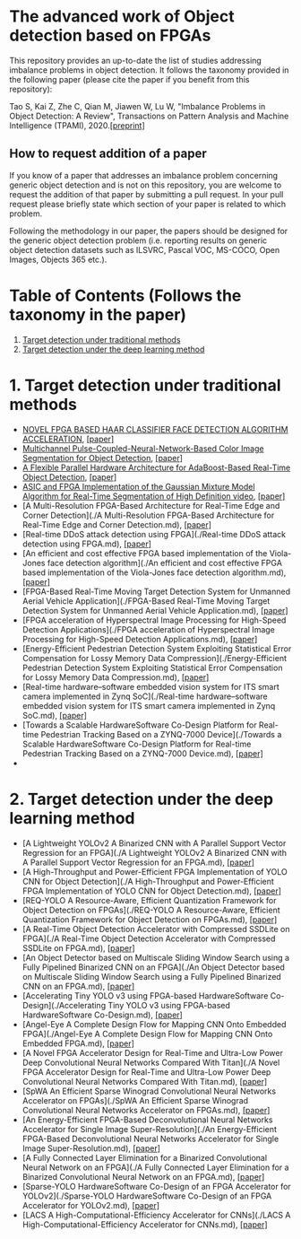 # The advanced work of Object detection based on FPGAs

This repository provides an up-to-date the list of studies addressing imbalance problems in object detection. It follows the taxonomy provided in the following paper (please cite the paper if you benefit from this repository):

Tao S, Kai Z, Zhe C, Qian M, Jiawen W, Lu W, "Imbalance Problems in Object Detection: A Review", Transactions on Pattern Analysis and Machine Intelligence (TPAMI), 2020.[[preprint\]](https://arxiv.org/abs/1909.00169)

## How to request addition of a paper

If you know of a paper that addresses an imbalance problem concerning generic object detection and is not on this repository, you are welcome to request the addition of that paper by submitting a pull request. In your pull request please briefly state which section of your paper is related to which problem.

Following the methodology in our paper, the papers should be designed for the generic object detection problem (i.e. reporting results on generic object detection datasets such as ILSVRC, Pascal VOC, MS-COCO, Open Images, Objects 365 etc.).

# Table of Contents (Follows the taxonomy in the paper)

1. [Target detection under traditional methods](#1-target-detection-under-traditional-methods)
2. [Target detection under the deep learning method](#2-target-detection-under-the-deep-learning-method)

# 1. Target detection under traditional methods

- [NOVEL FPGA BASED HAAR CLASSIFIER FACE DETECTION ALGORITHM ACCELERATION](https://github.com/vivian13maker/FPGA-based-accelerator-for-object-detection-A-comprehensive-review/blob/main/NOVEL%20FPGA%20BASED%20HAAR%20CLASSIFIER%20FACE%20DETECTION%20ALGORITHM%20ACCELERATION.md#novel-fpga-based-haar-classifier-face-detection-algorithm-acceleration), [[paper]](https://www.researchgate.net/profile/Shih-Lien-Lu/publication/4375375_Novel_FPGA_based_Haar_classifier_face_detection_algorithm_acceleration/links/0fcfd50933e992036b000000/Novel-FPGA-based-Haar-classifier-face-detection-algorithm-acceleration.pdf)
- [Multichannel Pulse-Coupled-Neural-Network-Based Color Image Segmentation for Object Detection](https://github.com/vivian13maker/FPGA-based-accelerator-for-object-detection-A-comprehensive-review/blob/main/Multichannel%20Pulse-Coupled-Neural-Network-Based%20Color%20Image%20Segmentation%20for%20Object%20Detection.md#multichannel-pulse-coupled-neural-network-based-color-image-segmentation-for-object-detection), [[paper]](https://ieeexplore.ieee.org/stamp/stamp.jsp?tp=&arnumber=5991960)
- [A Flexible Parallel Hardware Architecture for AdaBoost-Based Real-Time Object Detection](https://github.com/vivian13maker/FPGA-based-accelerator-for-object-detection-A-comprehensive-review/blob/main/A%20Flexible%20Parallel%20Hardware%20Architecture%20for%20AdaBoost-Based%20Real-Time%20Object%20Detection.md#a-flexible-parallel-hardware-architecture-for-adaboost-based-real-time-object-detection), [[paper]](http://islab.soe.uoguelph.ca/sareibi/TEACHING_dr/ENG6530_RCS_html_dr/outline_W2017/docs/PAPER_REVIEW_dr/2014_dr/GRAD_dr/FPGA_Object_Detection.pdf)
- [ASIC and FPGA Implementation of the Gaussian Mixture Model Algorithm for Real-Time Segmentation of High Definition video](https://github.com/vivian13maker/FPGA-based-accelerator-for-object-detection-A-comprehensive-review/blob/main/ASIC%20and%20FPGA%20Implementation%20of%20the%20Gaussian%20Mixture%20Model%20Algorithm%20for%20Real-Time%20Segmentation%20of%20High%20Definition%20video.md#asic-and-fpga-implementation-of-the-gaussian-mixture-model-algorithm-for-real-time-segmentation-of-high-definition-video), [[paper]](https://ieeexplore.ieee.org/stamp/stamp.jsp?tp=&arnumber=6481463)
- [A Multi-Resolution FPGA-Based Architecture for Real-Time Edge and Corner Detection](./A Multi-Resolution FPGA-Based Architecture for Real-Time Edge and Corner Detection.md), [[paper]](https://ieeexplore.ieee.org/stamp/stamp.jsp?tp=&arnumber=6532283&tag=1)
- [Real-time DDoS attack detection using FPGA](./Real-time DDoS attack detection using FPGA.md), [[paper]](https://pdf.sciencedirectassets.com/271515/1-s2.0-S0140366417X00145/1-s2.0-S0140366416306442/main.pdf?X-Amz-Security-Token=IQoJb3JpZ2luX2VjEGkaCXVzLWVhc3QtMSJIMEYCIQCSLMW2ICdJDAmE7ivk8QEVK1B2wTePm2AHTqZonAPeLgIhAIZa6fHMW38%2F1xoMPwwCNfR7w1YfT6C7eSFDvkudeuHoKoMECLL%2F%2F%2F%2F%2F%2F%2F%2F%2F%2FwEQBBoMMDU5MDAzNTQ2ODY1IgxPMVpKOnBjEXiNedYq1wNXshw27g8a4bMLA9qXteO3%2FhRAg596opxx4CGJntNGKA3hAI9BJQcv7hHL%2BtSUrP1r7o1L8YoxrlgVy36W5grCtZgI9admqzlKQ5V853meF2RYQTf3F1%2BxRgzQT8bKuzCUv3hZ2inSCooFCZvZBP2KxEw26N1uF%2BCqaes%2FAJzL17mLXJxETWMHt1k6WWPgoFTGg%2BNKv6%2BDn5SOxC8nprGdWICej4AT%2F2ASuZCXeQiDd%2BQVUBZhbEGzuSlq3MHVHjMVKoPWAlY9W%2BNAhvOq6gkqpm3uulLPclNDJRQva2dnZoV9echfiaOOVpe%2BigO%2FA7%2Bkn8WBlEEyf7haAK19QzpbsRTeTZnffoqr9sSnPz57G3NOuOOosB4yNnrfFl5qNOlxxIR%2BwwmwOO3fXG1fA%2BtvqmZEhRKWKvbXFlKny2hzHo1FVvjRb3mphZJ7%2BdQiBqKCUywUgRN7i8JEe6hcUoQ8i3i9f%2BHdhtQyX8ezT0eeqZWzuvehWXMSZuP%2BlT94U3Qi%2BHvep4wHgyt2Y%2BjW%2FMbrJ2gqL%2B%2FDgXttL4zEKpMwygs5%2BU0fnf4QVFodWMc1d7%2BtmZH96PZX%2F3oXkkB4jVdbnVOMdKNJ84YWGI4sPH%2FhnsPo%2Bo1b0DEw6LnliQY6pAETPEIgCUujBm4qwqijluLNsy%2B2nWmdZTMcjqmyumXgthAqXeKAcNRBXwCNT%2FsbVIjUGanegExnmZvWyF%2FXxvxbf4WsfZ1gP%2FIhrn%2Bl%2BiZsZT58wbxCQWvpvqB8Hp%2FDTW0wOm%2BOAV8hKlRASbtlQgJjhgsC7872TOngZ8LAMAa0Ka4D4LqiY5wnBHI%2FOUWdL5Wj7PkkU3WBW%2FwVPfJZBAMDpuhGxA%3D%3D&X-Amz-Algorithm=AWS4-HMAC-SHA256&X-Amz-Date=20210909T020315Z&X-Amz-SignedHeaders=host&X-Amz-Expires=300&X-Amz-Credential=ASIAQ3PHCVTY6K5D6W5T%2F20210909%2Fus-east-1%2Fs3%2Faws4_request&X-Amz-Signature=6ba326170c67d0cf806e84346be264b8ae37585325c4bb04ffd344db7a27f317&hash=d6e5997d7a70d39ba847de55b80049ba545b16a584b1aa48f74ce7db3ef200bb&host=68042c943591013ac2b2430a89b270f6af2c76d8dfd086a07176afe7c76c2c61&pii=S0140366416306442&tid=spdf-983b2b2f-2278-44f0-bd21-df8ce7830c30&sid=2c671d44374b7643bf38a970b0fdad44ae02gxrqa&type=client)
- [An efficient and cost effective FPGA based implementation of the Viola-Jones face detection algorithm](./An efficient and cost effective FPGA based implementation of the Viola-Jones face detection algorithm.md), [[paper]](https://pdf.sciencedirectassets.com/314097/1-s2.0-S2468067217X00023/1-s2.0-S2468067216300116/main.pdf?X-Amz-Security-Token=IQoJb3JpZ2luX2VjEGoaCXVzLWVhc3QtMSJHMEUCIE5EBIH5tFBDpruhO8i9XmBjBqAifNC695wj2qq13AriAiEAsD34KQcopoHXWfj%2BFLFT0gMir45lOOPmIp%2By95re7HMqgwQIs%2F%2F%2F%2F%2F%2F%2F%2F%2F%2F%2FARAEGgwwNTkwMDM1NDY4NjUiDOJCmvfCchbe47Nr8irXA38MLTxkzefosys2pY5uLGkCDUALEBiP4otEQ%2Bt41WhUkDpyd4kfywiYV6BDsZl2mVcdUYHxXacYveCzPO18I0g6bOfqAufPBf%2BjXxopM4yQNyF71%2FHLs1BICSAH1yG2t9DCidTwxoUyp%2FdQsE37u8dmL%2Bz2j3nzCCKa4nd4O9FR9DCNZ%2B5ThWkP5SpodUOLm7xkJmyx19JrxJZsmdgboEhIOEZhrnfqziUxkGCyEiojL4ArjkmKelVAbt0ZDFqCgqx5%2FBIl2pAFXLVSl3SG%2BrVZU6%2B6Z%2FwD5N%2BkMZqzYue6DVhpaGeiSVgmz40primpFWtEMf%2B59g1T%2FVpcasSvaySJabl5%2FT%2FZJ0j%2BkDoAMvzi1%2F%2BO1%2FP0aE2sVTxX6vGWQUxUCs1F05TuOafVW2Q9VWErx8gfkWIMv55VgDDwm0TVj%2F%2BOkwaV6t9vxlNFo%2F5qnbVBn4OYESPopPptDMssdzCKrEdQTwKW0c%2FjAzxav4Q02Zi0lI71n1zV5nd01tWyVKwnIrSLMer6Db4daY6ffOR48C6%2FVLK1ZIUnFzz8fIzAC5YpuiqoGeh29fWrNzYeeFO1odNlDtRf%2BK%2BzjsIHiBTlYyyEEv1gWSsCVmGaI1i2dpFqqKNc2jD3yuWJBjqlAZhL8wYQe66y%2BXk4ZDcDZwZmSo663%2FpAJkee7y5IkBTnMgzk%2BnowQ1eN5FcldfhGCnqrlrECnJaHeC4AtEDqTJkQ9%2FafhAHlJQ1fZsCixQ7VV1eWvvBMIYThxPxxsHtwy8F5KgUIuRg4%2FCxb%2BB4yW9kkWRhoCt4ZfXUXP1SyxsWv9%2BEDEqrf9RRBPYL%2FsoJ2KEi1yxhpGr%2BZndjRzGoHTy53GoiKaA%3D%3D&X-Amz-Algorithm=AWS4-HMAC-SHA256&X-Amz-Date=20210909T023825Z&X-Amz-SignedHeaders=host&X-Amz-Expires=300&X-Amz-Credential=ASIAQ3PHCVTY2NM6UE5W%2F20210909%2Fus-east-1%2Fs3%2Faws4_request&X-Amz-Signature=a4ddde73aa8fddf9daae5ec175d42c652bf742884be015e61f1ff575cab66ef9&hash=6c4a59010d0ac2568cb706a032f86271c5a36354b06ae2d247418431d090ae4f&host=68042c943591013ac2b2430a89b270f6af2c76d8dfd086a07176afe7c76c2c61&pii=S2468067216300116&tid=spdf-86fbbb1d-f217-49bb-9677-ca0674a1d641&sid=2c671d44374b7643bf38a970b0fdad44ae02gxrqa&type=client)
- [FPGA-Based Real-Time Moving Target Detection System for Unmanned Aerial Vehicle Application](./FPGA-Based Real-Time Moving Target Detection System for Unmanned Aerial Vehicle Application.md), [[paper]](https://downloads.hindawi.com/journals/ijrc/2016/8457908.pdf)
- [FPGA acceleration of Hyperspectral Image Processing for High-Speed Detection Applications](./FPGA acceleration of Hyperspectral Image Processing for High-Speed Detection Applications.md), [[paper]](https://ieeexplore.ieee.org/stamp/stamp.jsp?tp=&arnumber=8050773)
- [Energy-Efficient Pedestrian Detection System Exploiting Statistical Error Compensation for Lossy Memory Data Compression](./Energy-Efficient Pedestrian Detection System Exploiting Statistical Error Compensation for Lossy Memory Data Compression.md), [[paper]](https://ieeexplore.ieee.org/stamp/stamp.jsp?tp=&arnumber=8310932)
- [Real-time hardware–software embedded vision system for ITS smart camera implemented in Zynq SoC](./Real-time hardware–software embedded vision system for ITS smart camera implemented in Zynq SoC.md), [[paper]](https://link.springer.com/content/pdf/10.1007/s11554-016-0588-9.pdf)
- [Towards a Scalable HardwareSoftware Co-Design Platform for Real-time Pedestrian Tracking Based on a ZYNQ-7000 Device](./Towards a Scalable HardwareSoftware Co-Design Platform for Real-time Pedestrian Tracking Based on a ZYNQ-7000 Device.md), [[paper]](https://ieeexplore.ieee.org/stamp/stamp.jsp?tp=&arnumber=8307853)
- 

# 2. Target detection under the deep learning method

- [A Lightweight YOLOv2 A Binarized CNN with A Parallel Support Vector Regression for an FPGA](./A Lightweight YOLOv2 A Binarized CNN with A Parallel Support Vector Regression for an FPGA.md), [[paper]](https://dl.acm.org/doi/pdf/10.1145/3174243.3174266)
- [A High-Throughput and Power-Efficient FPGA Implementation of YOLO CNN for Object Detection](./A High-Throughput and Power-Efficient FPGA Implementation of YOLO CNN for Object Detection.md), [[paper]](https://ieeexplore.ieee.org/stamp/stamp.jsp?tp=&arnumber=8678682)
- [REQ-YOLO A Resource-Aware, Efficient Quantization Framework for Object Detection on FPGAs](./REQ-YOLO A Resource-Aware, Efficient Quantization Framework for Object Detection on FPGAs.md), [[paper]](https://arxiv.org/pdf/1909.13396.pdf)
- [A Real-Time Object Detection Accelerator with Compressed SSDLite on FPGA](./A Real-Time Object Detection Accelerator with Compressed SSDLite on FPGA.md), [[paper]](https://ieeexplore.ieee.org/stamp/stamp.jsp?tp=&arnumber=8742299)
- [An Object Detector based on Multiscale Sliding Window Search using a Fully Pipelined Binarized CNN on an FPGA](./An Object Detector based on Multiscale Sliding Window Search using a Fully Pipelined Binarized CNN on an FPGA.md), [[paper]](https://ieeexplore.ieee.org/stamp/stamp.jsp?tp=&arnumber=8280135)
- [Accelerating Tiny YOLO v3 using FPGA-based HardwareSoftware Co-Design](./Accelerating Tiny YOLO v3 using FPGA-based HardwareSoftware Co-Design.md), [[paper]](https://ieeexplore.ieee.org/stamp/stamp.jsp?tp=&arnumber=9180843)
- [Angel-Eye A Complete Design Flow for Mapping CNN Onto Embedded FPGA](./Angel-Eye A Complete Design Flow for Mapping CNN Onto Embedded FPGA.md), [[paper]](https://ieeexplore.ieee.org/stamp/stamp.jsp?tp=&arnumber=7930521)
- [A Novel FPGA Accelerator Design for Real-Time and Ultra-Low Power Deep Convolutional Neural Networks Compared With Titan](./A Novel FPGA Accelerator Design for Real-Time and Ultra-Low Power Deep Convolutional Neural Networks Compared With Titan.md), [[paper]](https://ieeexplore.ieee.org/stamp/stamp.jsp?tp=&arnumber=9108269)
- [SpWA An Efficient Sparse Winograd Convolutional Neural Networks Accelerator on FPGAs](./SpWA An Efficient Sparse Winograd Convolutional Neural Networks Accelerator on FPGAs.md), [[paper]](https://ieeexplore.ieee.org/stamp/stamp.jsp?tp=&arnumber=8465842)
- [An Energy-Efficient FPGA-Based Deconvolutional Neural Networks Accelerator for Single Image Super-Resolution](./An Energy-Efficient FPGA-Based Deconvolutional Neural Networks Accelerator for Single Image Super-Resolution.md), [[paper]](https://ieeexplore.ieee.org/stamp/stamp.jsp?tp=&arnumber=8584497)
- [A Fully Connected Layer Elimination for a Binarized Convolutional Neural Network on an FPGA](./A Fully Connected Layer Elimination for a Binarized Convolutional Neural Network on an FPGA.md), [[paper]](https://ieeexplore.ieee.org/stamp/stamp.jsp?tp=&arnumber=8056771)
- [Sparse-YOLO HardwareSoftware Co-Design of an FPGA Accelerator for YOLOv2](./Sparse-YOLO HardwareSoftware Co-Design of an FPGA Accelerator for YOLOv2.md), [[paper]](https://ieeexplore.ieee.org/stamp/stamp.jsp?tp=&arnumber=9122495)
- [LACS A High-Computational-Efficiency Accelerator for CNNs](./LACS A High-Computational-Efficiency Accelerator for CNNs.md), [[paper]](https://ieeexplore.ieee.org/stamp/stamp.jsp?tp=&arnumber=8944026)

